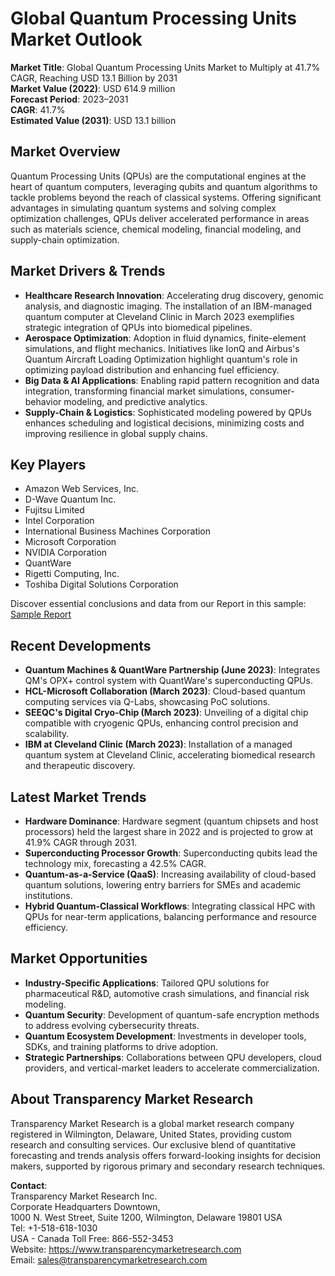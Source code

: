 
# Global Quantum Processing Units Market Outlook

**Market Title**: Global Quantum Processing Units Market to Multiply at 41.7% CAGR, Reaching USD 13.1 Billion by 2031  
**Market Value (2022)**: USD 614.9 million  
**Forecast Period**: 2023–2031  
**CAGR**: 41.7%  
**Estimated Value (2031)**: USD 13.1 billion  

## Market Overview
Quantum Processing Units (QPUs) are the computational engines at the heart of quantum computers, leveraging qubits and quantum algorithms to tackle problems beyond the reach of classical systems. Offering significant advantages in simulating quantum systems and solving complex optimization challenges, QPUs deliver accelerated performance in areas such as materials science, chemical modeling, financial modeling, and supply-chain optimization.

## Market Drivers & Trends
- **Healthcare Research Innovation**: Accelerating drug discovery, genomic analysis, and diagnostic imaging. The installation of an IBM-managed quantum computer at Cleveland Clinic in March 2023 exemplifies strategic integration of QPUs into biomedical pipelines.
- **Aerospace Optimization**: Adoption in fluid dynamics, finite-element simulations, and flight mechanics. Initiatives like IonQ and Airbus's Quantum Aircraft Loading Optimization highlight quantum's role in optimizing payload distribution and enhancing fuel efficiency.
- **Big Data & AI Applications**: Enabling rapid pattern recognition and data integration, transforming financial market simulations, consumer-behavior modeling, and predictive analytics.
- **Supply-Chain & Logistics**: Sophisticated modeling powered by QPUs enhances scheduling and logistical decisions, minimizing costs and improving resilience in global supply chains.

## Key Players
- Amazon Web Services, Inc.  
- D-Wave Quantum Inc.  
- Fujitsu Limited  
- Intel Corporation  
- International Business Machines Corporation  
- Microsoft Corporation  
- NVIDIA Corporation  
- QuantWare  
- Rigetti Computing, Inc.  
- Toshiba Digital Solutions Corporation  

Discover essential conclusions and data from our Report in this sample: [Sample Report](https://www.transparencymarketresearch.com/sample/sample.php?flag=S&rep_id=85086)

## Recent Developments
- **Quantum Machines & QuantWare Partnership (June 2023)**: Integrates QM's OPX+ control system with QuantWare's superconducting QPUs.  
- **HCL-Microsoft Collaboration (March 2023)**: Cloud-based quantum computing services via Q-Labs, showcasing PoC solutions.  
- **SEEQC's Digital Cryo-Chip (March 2023)**: Unveiling of a digital chip compatible with cryogenic QPUs, enhancing control precision and scalability.  
- **IBM at Cleveland Clinic (March 2023)**: Installation of a managed quantum system at Cleveland Clinic, accelerating biomedical research and therapeutic discovery.  

## Latest Market Trends
- **Hardware Dominance**: Hardware segment (quantum chipsets and host processors) held the largest share in 2022 and is projected to grow at 41.9% CAGR through 2031.  
- **Superconducting Processor Growth**: Superconducting qubits lead the technology mix, forecasting a 42.5% CAGR.  
- **Quantum-as-a-Service (QaaS)**: Increasing availability of cloud-based quantum solutions, lowering entry barriers for SMEs and academic institutions.  
- **Hybrid Quantum-Classical Workflows**: Integrating classical HPC with QPUs for near-term applications, balancing performance and resource efficiency.  

## Market Opportunities
- **Industry-Specific Applications**: Tailored QPU solutions for pharmaceutical R&D, automotive crash simulations, and financial risk modeling.  
- **Quantum Security**: Development of quantum-safe encryption methods to address evolving cybersecurity threats.  
- **Quantum Ecosystem Development**: Investments in developer tools, SDKs, and training platforms to drive adoption.  
- **Strategic Partnerships**: Collaborations between QPU developers, cloud providers, and vertical-market leaders to accelerate commercialization.  

## About Transparency Market Research
Transparency Market Research is a global market research company registered in Wilmington, Delaware, United States, providing custom research and consulting services. Our exclusive blend of quantitative forecasting and trends analysis offers forward-looking insights for decision makers, supported by rigorous primary and secondary research techniques.

**Contact**:  
Transparency Market Research Inc.  
Corporate Headquarters Downtown,  
1000 N. West Street, Suite 1200, Wilmington, Delaware 19801 USA  
Tel: +1-518-618-1030  
USA - Canada Toll Free: 866-552-3453  
Website: https://www.transparencymarketresearch.com  
Email: sales@transparencymarketresearch.com
